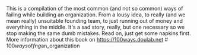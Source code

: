 This is a compilation of the most common (and not so common) ways of failing while building an organization. From a lousy idea, to really (and we mean really) unsuitable founding team, to just running out of money and everything in the middle. It's a sad story, really, but one necessary so we stop making the same dumb mistakes. Read on, just get some napkins first. More information about this book on https://100ways.doulab.net
#   1 0 0 _ w a y s _ o f _ f _ _ _ _ n g _ a n _ o r g a n i z a t i o n 
 
 